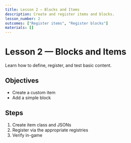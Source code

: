 ```yaml
---
title: Lesson 2 — Blocks and Items
description: Create and register items and blocks.
lesson_number: 2
outcomes: ["Register items", "Register blocks"]
materials: []
---
```


# Lesson 2 — Blocks and Items

Learn how to define, register, and test basic content.

## Objectives

- Create a custom item
- Add a simple block

## Steps

1. Create item class and JSONs
2. Register via the appropriate registries
3. Verify in-game
